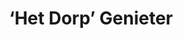 ---
id: 1
title: '‘Het Dorp’ Genieter'
description: '‘Het Dorp’ Genieter is een conservatieve ingestelde man, opgegroeid in het Haagse zonder religieuze opvoeding. Hij maakt zich zorgen om het verval van alles wat voor hem vertrouwd was. Hij zal alles geven om zijn nageslacht echte gezelligheid te laten kennen.'
keyword: Vader
pseudonym: true
image: avatar.webp
---